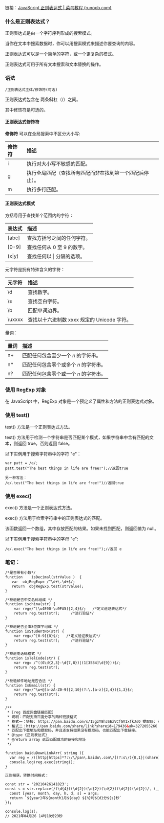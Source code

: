 链接：[JavaScript 正则表达式 | 菜鸟教程 (runoob.com)](https://www.runoob.com/js/js-regexp.html)

### 什么是正则表达式？

正则表达式是由一个字符序列形成的搜索模式。

当你在文本中搜索数据时，你可以用搜索模式来描述你要查询的内容。

正则表达式可以是一个简单的字符，或一个更复杂的模式。

正则表达式可用于所有文本搜索和文本替换的操作。



### 语法

```
/正则表达式主体/修饰符(可选)
```

正则表达式包含在 两条斜杠（/）之间。

其中修饰符是可选的。



#### 正则表达式修饰符

**修饰符** 可以在全局搜索中不区分大小写:

| 修饰符 | 描述                                                     |
| :----- | :------------------------------------------------------- |
| i      | 执行对大小写不敏感的匹配。                               |
| g      | 执行全局匹配（查找所有匹配而非在找到第一个匹配后停止）。 |
| m      | 执行多行匹配。                                           |



#### 正则表达式模式

方括号用于查找某个范围内的字符：

| 表达式 | 描述                       |
| :----- | :------------------------- |
| [abc]  | 查找方括号之间的任何字符。 |
| [0-9]  | 查找任何从 0 至 9 的数字。 |
| (x\|y) | 查找任何以 \| 分隔的选项。 |

元字符是拥有特殊含义的字符：

| 元字符 | 描述                                        |
| :----- | :------------------------------------------ |
| \d     | 查找数字。                                  |
| \s     | 查找空白字符。                              |
| \b     | 匹配单词边界。                              |
| \uxxxx | 查找以十六进制数 xxxx 规定的 Unicode 字符。 |

量词：

| 量词 | 描述                                  |
| :--- | :------------------------------------ |
| n+   | 匹配任何包含至少一个 *n* 的字符串。   |
| n*   | 匹配任何包含零个或多个 *n* 的字符串。 |
| n?   | 匹配任何包含零个或一个 *n* 的字符串。 |



### 使用 RegExp 对象

在 JavaScript 中，RegExp 对象是一个预定义了属性和方法的正则表达式对象。



### 使用 test()

test() 方法是一个正则表达式方法。

test() 方法用于检测一个字符串是否匹配某个模式，如果字符串中含有匹配的文本，则返回 true，否则返回 false。

以下实例用于搜索字符串中的字符 "e"：

```
var patt = /e/;
patt.test("The best things in life are free!");//返回true

另一种写法：
/e/.test("The best things in life are free!")//返回true
```



### 使用 exec()

exec() 方法是一个正则表达式方法。

exec() 方法用于检索字符串中的正则表达式的匹配。

该函数返回一个数组，其中存放匹配的结果。如果未找到匹配，则返回值为 null。

以下实例用于搜索字符串中的字母 "e":

```
/e/.exec("The best things in life are free!");//返回 e
```





### 笔记：

```html
/*是否带有小数*/
function    isDecimal(strValue )  {  
   var  objRegExp= /^\d+\.\d+$/;
   return  objRegExp.test(strValue);  
}  

/*校验是否中文名称组成 */
function ischina(str) {
    var reg=/^[\u4E00-\u9FA5]{2,4}$/;   /*定义验证表达式*/
    return reg.test(str);     /*进行验证*/
}

/*校验是否全由8位数字组成 */
function isStudentNo(str) {
    var reg=/^[0-9]{8}$/;   /*定义验证表达式*/
    return reg.test(str);     /*进行验证*/
}

/*校验电话码格式 */
function isTelCode(str) {
    var reg= /^((0\d{2,3}-\d{7,8})|(1[3584]\d{9}))$/;
    return reg.test(str);
}

/*校验邮件地址是否合法 */
function IsEmail(str) {
    var reg=/^\w+@[a-zA-Z0-9]{2,10}(?:\.[a-z]{2,4}){1,3}$/;
    return reg.test(str);
}
```



```html
/**
 * [reg 百度网盘链接匹配]
 * 说明：匹配支持百度分享的两种链接格式
 * 格式一：链接: https://pan.baidu.com/s/15gzY8h3SEzVCfGV1xfkJsQ 提取码: vsuw 复制这段内容后打开百度网盘手机App，操作更方便哦
 * 格式二：http://pan.baidu.com/share/link?shareid=179436&uk=3272055266 提取码: vsuw 复制这段内容后打开百度网盘手机App，操作更方便哦
 * 匹配出下载地址和提取码，并且还支持如果没有提取码，也能匹配出下载链接。
 * @type {正则表达式}
 * @return array 返回匹配成功的链接和地址
 */

function baiduDownLinkArr( string ){
  var reg = /([http|https]*?:\/\/pan\.baidu\.com\/[(?:s\/){0,1}|(share)]*(?:[0-9a-zA-Z?=&])+)(?:.+:(?:\s)*)?([a-zA-Z]{4})?/;
  console.log(reg.exec(string));
}
```



```html
正则捕获，转换时间格式：

const str = '20210426141823';
const s = str.replace(/(\d{4})(\d{2})(\d{2})(\d{2})(\d{2})(\d{2})/, (_, ...args) => {
  const [year, month, day, h, d, s] = args;
  return `${year}年${month}月${day} ${h}时${d}分${s}秒`
});

console.log(s);
// 2021年04月26 14时18分23秒
```

